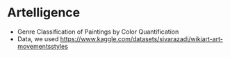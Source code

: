 # Artelligence
 - Genre Classification of Paintings by Color Quantification
-  Data, we used https://www.kaggle.com/datasets/sivarazadi/wikiart-art-movementsstyles
